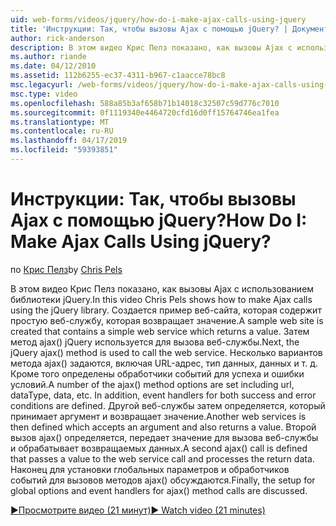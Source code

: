 ```yaml
---
uid: web-forms/videos/jquery/how-do-i-make-ajax-calls-using-jquery
title: 'Инструкции: Так, чтобы вызовы Ajax с помощью jQuery? | Документы Майкрософт'
author: rick-anderson
description: В этом видео Крис Пелз показано, как вызовы Ajax с использованием библиотеки jQuery. Создается пример веб-сайта, которая содержит простую веб-службу, которая возвращает...
ms.author: riande
ms.date: 04/12/2010
ms.assetid: 112b6255-ec37-4311-b967-c1aacce78bc8
msc.legacyurl: /web-forms/videos/jquery/how-do-i-make-ajax-calls-using-jquery
msc.type: video
ms.openlocfilehash: 588a85b3af658b71b14018c32507c59d776c7010
ms.sourcegitcommit: 0f1119340e4464720cfd16d0ff15764746ea1fea
ms.translationtype: MT
ms.contentlocale: ru-RU
ms.lasthandoff: 04/17/2019
ms.locfileid: "59393851"
---
```

# <a name="how-do-i-make-ajax-calls-using-jquery"></a><span data-ttu-id="988d6-105">Инструкции: Так, чтобы вызовы Ajax с помощью jQuery?</span><span class="sxs-lookup"><span data-stu-id="988d6-105">How Do I: Make Ajax Calls Using jQuery?</span></span>

<span data-ttu-id="988d6-106">по [Крис Пелз](https://twitter.com/chrispels)</span><span class="sxs-lookup"><span data-stu-id="988d6-106">by [Chris Pels](https://twitter.com/chrispels)</span></span>

<span data-ttu-id="988d6-107">В этом видео Крис Пелз показано, как вызовы Ajax с использованием библиотеки jQuery.</span><span class="sxs-lookup"><span data-stu-id="988d6-107">In this video Chris Pels shows how to make Ajax calls using the jQuery library.</span></span> <span data-ttu-id="988d6-108">Создается пример веб-сайта, которая содержит простую веб-службу, которая возвращает значение.</span><span class="sxs-lookup"><span data-stu-id="988d6-108">A sample web site is created that contains a simple web service which returns a value.</span></span> <span data-ttu-id="988d6-109">Затем метод ajax() jQuery используется для вызова веб-службы.</span><span class="sxs-lookup"><span data-stu-id="988d6-109">Next, the jQuery ajax() method is used to call the web service.</span></span> <span data-ttu-id="988d6-110">Несколько вариантов метода ajax() задаются, включая URL-адрес, тип данных, данных и т. д. Кроме того определены обработчики событий для успеха и ошибки условий.</span><span class="sxs-lookup"><span data-stu-id="988d6-110">A number of the ajax() method options are set including url, dataType, data, etc. In addition, event handlers for both success and error conditions are defined.</span></span> <span data-ttu-id="988d6-111">Другой веб-службы затем определяется, который принимает аргумент и возвращает значение.</span><span class="sxs-lookup"><span data-stu-id="988d6-111">Another web services is then defined which accepts an argument and also returns a value.</span></span> <span data-ttu-id="988d6-112">Второй вызов ajax() определяется, передает значение для вызова веб-службы и обрабатывает возвращаемых данных.</span><span class="sxs-lookup"><span data-stu-id="988d6-112">A second ajax() call is defined that passes a value to the web service call and processes the return data.</span></span> <span data-ttu-id="988d6-113">Наконец для установки глобальных параметров и обработчиков событий для вызовов методов ajax() обсуждаются.</span><span class="sxs-lookup"><span data-stu-id="988d6-113">Finally, the setup for global options and event handlers for ajax() method calls are discussed.</span></span>

[<span data-ttu-id="988d6-114">&#9654;Просмотрите видео (21 минут)</span><span class="sxs-lookup"><span data-stu-id="988d6-114">&#9654; Watch video (21 minutes)</span></span>](https://channel9.msdn.com/Blogs/ASP-NET-Site-Videos/how-do-i-make-ajax-calls-using-jquery)
